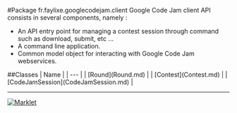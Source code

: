 #Package fr.faylixe.googlecodejam.client
Google Code Jam client API consists in several components, namely :
 <ul>
 	<li>An API entry point for managing a contest session through command such as download, submit, etc ...</li>
  <li>A command line application.</li>
  <li>Common model object for interacting with Google Code Jam webservices.</li>
 </ul>
##Classes
| Name |
| --- |
| [Round](Round.md) |
| [Contest](Contest.md) |
| [CodeJamSession](CodeJamSession.md) |

---

[![Marklet](https://img.shields.io/badge/Generated%20by-Marklet-green.svg)](https://github.com/Faylixe/marklet)